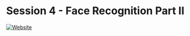 # Session 4 - Face Recognition Part II

[![Website](https://img.shields.io/badge/Website-green.svg)]()

